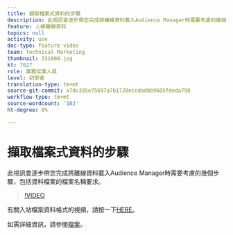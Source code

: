```yaml
---
title: 擷取檔案式資料的步驟
description: 此視訊會逐步帶您完成將離線資料載入Audience Manager時需要考慮的幾個步驟，包括資料檔案的檔案名稱要求。
feature: 上線離線資料
topics: null
activity: use
doc-type: feature video
team: Technical Marketing
thumbnail: 331008.jpg
kt: 7027
role: 業務從業人員
level: 初學者
translation-type: tm+mt
source-git-commit: a7dc335e75697a7b1720eccdadbb9605fdeda798
workflow-type: tm+mt
source-wordcount: '102'
ht-degree: 0%

---
```



# 擷取檔案式資料的步驟

此視訊會逐步帶您完成將離線資料載入Audience Manager時需要考慮的幾個步驟，包括資料檔案的檔案名稱要求。

>[!VIDEO](https://video.tv.adobe.com/v/331008/?quality=12&learn=on)

有關入站檔案資料格式的視頻，請按一下[HERE](formatting-and-ingesting-file-based-data.md)。

如需詳細資訊，請參閱[檔案](https://experienceleague.adobe.com/docs/audience-manager/user-guide/implementation-integration-guides/sending-audience-data/batch-data-transfer-process/inbound-s3-filenames.html)。